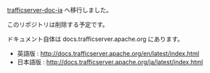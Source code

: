 [trafficserver-doc-ja](https://github.com/trafficserver-doc-ja/trafficserver-doc-ja) へ移行しました。

このリポジトリは削除する予定です。

ドキュメント自体は docs.trafficserver.apache.org にあります。

- 英語版 : http://docs.trafficserver.apache.org/en/latest/index.html
- 日本語版 : http://docs.trafficserver.apache.org/ja/latest/index.html
